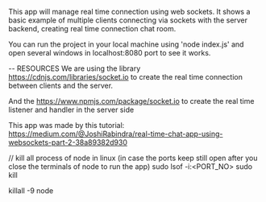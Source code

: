 This app will manage real time connection using web sockets.
It shows a basic example of multiple clients connecting via sockets with the server backend, creating real time connection chat room.

You can run the project in your local machine using 'node index.js' and open several windows in localhost:8080 port to see it works.

-- RESOURCES
We are using the library https://cdnjs.com/libraries/socket.io to create the real time connection between clients and the server.

And the https://www.npmjs.com/package/socket.io to create the real time listener and handler in the server side

This app was made by this tutorial:
https://medium.com/@JoshiRabindra/real-time-chat-app-using-websockets-part-2-38a89382d930


// kill all process of node in linux (in case the ports keep still open after you close the terminals of node to run the app)
sudo lsof -i:<PORT_NO>
sudo kill <PID>

  killall -9 node